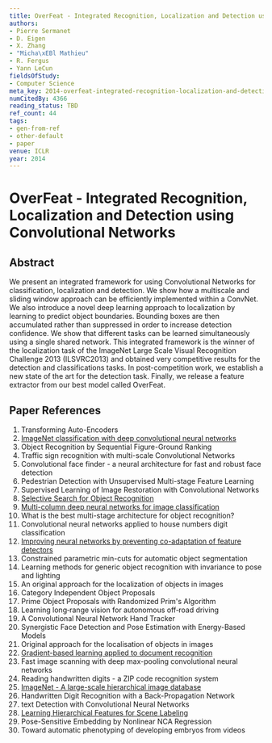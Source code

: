 ```yaml
---
title: OverFeat - Integrated Recognition, Localization and Detection using Convolutional Networks
authors:
- Pierre Sermanet
- D. Eigen
- X. Zhang
- "Micha\xEBl Mathieu"
- R. Fergus
- Yann LeCun
fieldsOfStudy:
- Computer Science
meta_key: 2014-overfeat-integrated-recognition-localization-and-detection-using-convolutional-networks
numCitedBy: 4366
reading_status: TBD
ref_count: 44
tags:
- gen-from-ref
- other-default
- paper
venue: ICLR
year: 2014
---
```


# OverFeat - Integrated Recognition, Localization and Detection using Convolutional Networks

## Abstract

We present an integrated framework for using Convolutional Networks for classification, localization and detection. We show how a multiscale and sliding window approach can be efficiently implemented within a ConvNet. We also introduce a novel deep learning approach to localization by learning to predict object boundaries. Bounding boxes are then accumulated rather than suppressed in order to increase detection confidence. We show that different tasks can be learned simultaneously using a single shared network. This integrated framework is the winner of the localization task of the ImageNet Large Scale Visual Recognition Challenge 2013 (ILSVRC2013) and obtained very competitive results for the detection and classifications tasks. In post-competition work, we establish a new state of the art for the detection task. Finally, we release a feature extractor from our best model called OverFeat.

## Paper References

1. Transforming Auto-Encoders
2. [ImageNet classification with deep convolutional neural networks](2012-alexnet.md)
3. Object Recognition by Sequential Figure-Ground Ranking
4. Traffic sign recognition with multi-scale Convolutional Networks
5. Convolutional face finder - a neural architecture for fast and robust face detection
6. Pedestrian Detection with Unsupervised Multi-stage Feature Learning
7. Supervised Learning of Image Restoration with Convolutional Networks
8. [Selective Search for Object Recognition](2013-selective-search-for-object-recognition)
9. [Multi-column deep neural networks for image classification](2012-multi-column-deep-neural-networks-for-image-classification)
10. What is the best multi-stage architecture for object recognition?
11. Convolutional neural networks applied to house numbers digit classification
12. [Improving neural networks by preventing co-adaptation of feature detectors](2012-improving-neural-networks-by-preventing-co-adaptation-of-feature-detectors)
13. Constrained parametric min-cuts for automatic object segmentation
14. Learning methods for generic object recognition with invariance to pose and lighting
15. An original approach for the localization of objects in images
16. Category Independent Object Proposals
17. Prime Object Proposals with Randomized Prim's Algorithm
18. Learning long‐range vision for autonomous off‐road driving
19. A Convolutional Neural Network Hand Tracker
20. Synergistic Face Detection and Pose Estimation with Energy-Based Models
21. Original approach for the localisation of objects in images
22. [Gradient-based learning applied to document recognition](1998-lenet5.md)
23. Fast image scanning with deep max-pooling convolutional neural networks
24. Reading handwritten digits - a ZIP code recognition system
25. [ImageNet - A large-scale hierarchical image database](2009-imagenet-a-large-scale-hierarchical-image-database)
26. Handwritten Digit Recognition with a Back-Propagation Network
27. text Detection with Convolutional Neural Networks
28. [Learning Hierarchical Features for Scene Labeling](2013-learning-hierarchical-features-for-scene-labeling)
29. Pose-Sensitive Embedding by Nonlinear NCA Regression
30. Toward automatic phenotyping of developing embryos from videos
